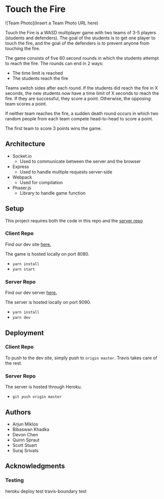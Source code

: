 # Touch the Fire
![Team Photo](Insert a Team Photo URL here)

Touch the Fire is a WASD multiplayer game with two teams of 3-5 players (students and defenders). The goal of the students is to get one player to touch the fire, and the goal of the defenders is to prevent anyone from touching the fire. 

The game consists of five 60 second rounds in which the students attempt to reach the fire. The rounds can end in 2 ways:

* The time limit is reached
* The students reach the fire

Teams switch sides after each round. If the students did reach the fire in X seconds, the new students now have a time limit of X seconds to reach the fire. If they are successful, they score a point. Otherwise, the opposing team scores a point.

If neither team reaches the fire, a sudden death round occurs in which two random people from each team compete head-to-head to score a point.

The first team to score 3 points wins the game.

## Architecture

* Socket.io
    * Used to communicate between the server and the browser
* Express
    * Used to handle multiple requests server-side
* Webpack
    * Used for compilation
* Phaser.js
    * Library to handle game function

## Setup

This project requires both the code in this repo and the [server repo](https://github.com/dartmouth-cs52-20X/project-api-touch-the-fire)

### Client Repo

Find our dev site [here.](http://touch-the-fire.surge.sh/)

The game is hosted locally on port 8080.

- `yarn install`
- `yarn start`

### Server Repo

Find our dev server [here.](https://touch-the-fire-api.herokuapp.com/)

The server is hosted locally on port 9090.

- `yarn install`
- `yarn dev`

## Deployment

### Client Repo

To push to the dev site, simply push to `origin master`. Travis takes care of the rest.

### Server Repo

The server is hosted through Heroku.

- `git push origin master`

## Authors

* Arjun Miklos
* Bibaswan Khadka
* Devon Chen
* Quinn Spraut
* Scott Stuart
* Suraj Srivats

## Acknowledgments

### Testing
heroku deploy test travis-boundary test